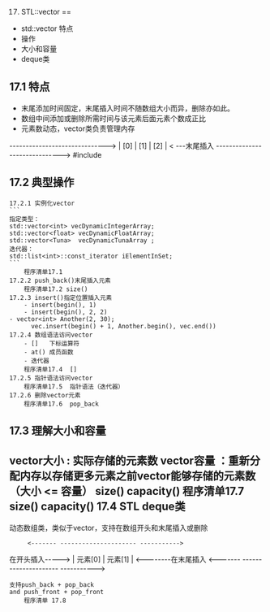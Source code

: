 17. STL::vector
==

- std::vector 特点
- 操作
- 大小和容量
- deque类

17.1 特点
--
- 末尾添加时间固定，末尾插入时间不随数组大小而异，删除亦如此。
- 数组中间添加或删除所需时间与该元素后面元素个数成正比
- 元素数动态，vector类负责管理内存

 ------------------------------>
|  [0]  |  [1]  | [2] |   < ---末尾插入
 ------------------------------>
#include <vector>

17.2 典型操作
--
    17.2.1 实例化vector
    ```
    指定类型：
    std::vector<int> vecDynamicIntegerArray;
    std::vector<float> vecDynamicFloatArray;
    std::vector<Tuna>  vecDynamicTunaArray ;
    迭代器：
    std::list<int>::const_iterator iElementInSet;
    ```
        程序清单17.1
    17.2.2 push_back()末尾插入元素
        程序清单17.2 size()
    17.2.3 insert()指定位置插入元素
        - insert(begin(), 1)
        - insert(begin(), 2, 2)
	- vector<int> Another(2, 30);
          vec.insert(begin() + 1, Another.begin(), vec.end())
    17.2.4 数组语法访问vector
        - []   下标运算符
        - at() 成员函数
        - 迭代器
        程序清单17.4  []
    17.2.5 指针语法访问vector
        程序清单17.5  指针语法（迭代器）
    17.2.6 删除vector元素
        程序清单17.6  pop_back
17.3 理解大小和容量
--
vector大小 : 实际存储的元素数
vector容量 ：重新分配内存以存储更多元素之前vector能够存储的元素数
 （大小 <= 容量）
   size()  capacity()
        程序清单17.7  size()  capacity()
17.4 STL deque类
--
动态数组类，类似于vector，支持在数组开头和末尾插入或删除

         <------- --------------------- ----------->
在开头插入----->  | 元素[0]  | 元素[1] |  <--------在末尾插入
         <------- --------------------- ----------->
  
    支持push_back + pop_back
    and push_front + pop_front
        程序清单 17.8
